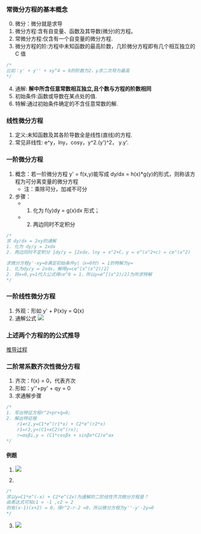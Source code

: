 ### 常微分方程的基本概念

0. 微分：微分就是求导
1. 微分方程:含有自变量、函数及其导数(微分)的方程。
2. 常微分方程:仅含有一个自变量的微分方程.
3. 微分方程的阶:方程中未知函数的最高阶数，几阶微分方程即有几个相互独立的 C 值

```js
/*
比如：y' + y'' + xy^4 = 0的阶数为2，y求二次导为最高
*/
```

4. 通解: **解中所含任意常数相互独立,且个数与方程的阶数相同**
5. 初始条件:函数或导数在某点处的值.
6. 特解:通过初始条件确定的不含任意常数的解.

### 线性微分方程

1. 定义:未知函数及其各阶导数全是线性(直线)的方程.
2. 常见非线性: e^y，lny，cosy，y^2.(y')^2， y.y'.

### 一阶微分方程

1. 概念：若一阶微分方程 y' = f(x,y)能写成 dy/dx = h(x)\*g(y)的形式，则称该方程为可分离变量的微分方程
   - 注：乘除可分，加减不可分
2. 步骤：
   - 1. 化为 f(y)dy = g(x)dx 形式；
   - 2. 两边同时不定积分

```js
/* 
求 dy/dx = 2xy的通解
1. 化为 dy/y = 2xdx
2. 两边同时不定积分 ∫dy/y = ∫2xdx，lny = x^2+C，y = e^(x^2+c) = ce^(x^2)

求微分方程y'-xy=0满足初始条件y|（x=0时) = 1的特解为y=
1. 化为dy/y = 2xdx，解得y=ce^[x^(x^2)/2]
2. 将x=0,y=1代入公式得ce^0 = 1，所以y=e^[(x^2)/2]为所求特解
*/
```

### 一阶线性微分方程

1. 外观：形如 y' + P(x)y = Q(x)
2. 通解公式
   ![](https://blog-1300014307.cos.ap-guangzhou.myqcloud.com/202310242253462.png)

### 上述两个方程的的公式推导

[推导过程](https://zhuanlan.zhihu.com/p/537253058)

### 二阶常系数齐次性微分方程

1. 齐次：f(x) = 0，代表齐次
2. 形如：y''+py' + qy = 0
3. 求通解步骤

```js
/*
1. 写出特征方程r^2+pr+q=0;
2. 解出特征根
    r1≠r2,y=C1*e^(r1*x) + C2*e^(r2*x)
    r1=r2,y=(C1+xC2)e^(rx);
    r=α±βi,y = (C1*cosβx + sinβx*C2)e^ax
*/
```

#### 例题

1. ![](https://blog-1300014307.cos.ap-guangzhou.myqcloud.com/202310252244911.png)

2.

```js
/*
求以y=C1*e^(-x) + C2*e^(2x)为通解的二阶线性齐次微分方程是？
由表达式可知c1 = -1 ,c2 = 2
则有(x-1)(x+2) = 0，得r^2-r-2 =0，所以微分方程为y''-y'-2y=0
*/
```

3.  ![](https://blog-1300014307.cos.ap-guangzhou.myqcloud.com/202310252250325.png)
